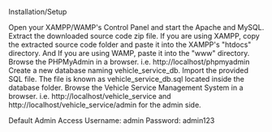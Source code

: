 Installation/Setup

Open your XAMPP/WAMP's Control Panel and start the Apache and MySQL.
Extract the downloaded source code zip file.
If you are using XAMPP, copy the extracted source code folder and paste it into the XAMPP's "htdocs" directory. And If you are using WAMP, paste it into the "www" directory.
Browse the PHPMyAdmin in a browser. i.e. http://localhost/phpmyadmin
Create a new database naming vehicle_service_db.
Import the provided SQL file. The file is known as vehicle_service_db.sql located inside the database folder.
Browse the Vehicle Service Management System in a browser. i.e. http://localhost/vehicle_service and http://localhost/vehicle_service/admin for the admin side.


Default Admin Access
Username: admin
Password: admin123
